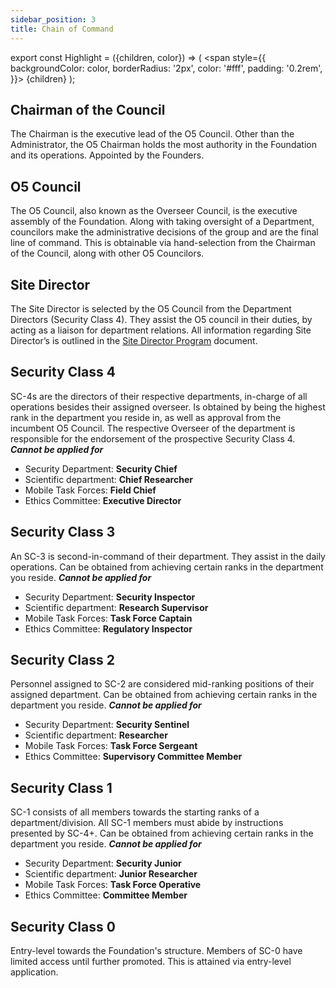 ```yaml
---
sidebar_position: 3
title: Chain of Command
---
```


export const Highlight = ({children, color}) => (
<span
style={{
      backgroundColor: color,
      borderRadius: '2px',
      color: '#fff',
      padding: '0.2rem',
    }}>
{children}
</span>
);

## <Highlight color="#9c4a0d">Chairman of the Council</Highlight>
The Chairman is the executive lead of the O5 Council. Other than the Administrator, the O5 Chairman holds the most authority in the Foundation and its operations.
Appointed by the Founders.

## <Highlight color="#070707">O5 Council</Highlight>
The O5 Council, also known as the Overseer Council, is the executive assembly of the Foundation. Along with taking oversight of a Department, councilors make the administrative decisions of the group and are the final line of command. This is obtainable via hand-selection from the Chairman of the Council, along with other O5 Councilors.

## <Highlight color="#910c10">Site Director</Highlight>
The Site Director is selected by the O5 Council from the Department Directors (Security Class 4). They assist the O5 council in their duties, by acting as a liaison for department relations. All information regarding Site Director’s is outlined in the [Site Director Program](https://docs.google.com/document/d/1tecJuvqBZ8iVYGVVTjx58XQc7wDubZtzZX25a0FeTtw/edit) document.

## <Highlight color="#a51b20">Security Class 4</Highlight>
SC-4s are the directors of their respective departments, in-charge of all operations besides their assigned overseer.
Is obtained by being the highest rank in the department you reside in, as well as approval from the incumbent O5 Council. The respective Overseer of the department is responsible for the endorsement of the prospective Security Class 4. ***Cannot be applied for***
- Security Department: **Security Chief**
- Scientific department: **Chief Researcher**
- Mobile Task Forces: **Field Chief**
- Ethics Committee: **Executive Director**


## <Highlight color="#5197dd">Security Class 3</Highlight>
An SC-3 is second-in-command of their department. They assist in the daily operations.
Can be obtained from achieving certain ranks in the department you reside. ***Cannot be applied for***
- Security Department: **Security Inspector**
- Scientific department: **Research Supervisor**
- Mobile Task Forces: **Task Force Captain**
- Ethics Committee: **Regulatory Inspector**


## <Highlight color="#3e8c48">Security Class 2</Highlight>
Personnel assigned to SC-2 are considered mid-ranking positions of their assigned department.
Can be obtained from achieving certain ranks in the department you reside. ***Cannot be applied for***
- Security Department: **Security Sentinel**
- Scientific department: **Researcher**
- Mobile Task Forces: **Task Force Sergeant**
- Ethics Committee: **Supervisory Committee Member**


## <Highlight color="#5dcd6b">Security Class 1</Highlight>
SC-1 consists of all members towards the starting ranks of a department/division. All SC-1 members must abide by instructions presented by SC-4+.
Can be obtained from achieving certain ranks in the department you reside. ***Cannot be applied for***
- Security Department: **Security Junior**
- Scientific department: **Junior Researcher**
- Mobile Task Forces: **Task Force Operative**
- Ethics Committee: **Committee Member**


## <Highlight color="#51bd9a">Security Class 0</Highlight>
Entry-level towards the Foundation's structure. Members of SC-0 have limited access until further promoted. This is attained via entry-level application.
